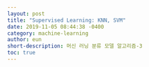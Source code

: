 ```yaml
---
layout: post
title: "Supervised Learning: KNN, SVM"
date: 2019-11-05 08:44:38 -0400
category: machine-learning
author: eun
short-description: 머신 러닝 분류 모델 알고리즘-3
toc: true
---
```






